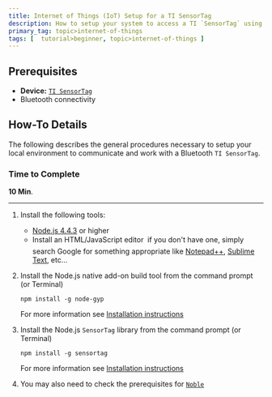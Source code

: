 ```yaml
---
title: Internet of Things (IoT) Setup for a TI SensorTag
description: How to setup your system to access a TI `SensorTag` using Bluetooth and Node.js
primary_tag: topic>internet-of-things
tags: [  tutorial>beginner, topic>internet-of-things ]
---
```

## Prerequisites  
 - **Device:** [`TI SensorTag`](http://www.ti.com/ww/en/wireless_connectivity/sensortag/index.html)
 - Bluetooth connectivity

## How-To Details
The following describes the general procedures necessary to setup your local environment to communicate and work with a Bluetooth `TI SensorTag`.

### Time to Complete
**10 Min**.

---


1. Install the following tools:
    - [Node.js 4.4.3](https://nodejs.org/en/blog/release/v4.4.3/) or higher
    - Install an HTML/JavaScript editor &#151; if you don't have one, simply search Google for something appropriate like [Notepad++](https://notepad-plus-plus.org/), [Sublime Text](http://www.sublimetext.com/), etc...

2. Install the Node.js native add-on build tool from the command prompt (or Terminal)

    `npm install -g node-gyp`

    For more information see [Installation instructions](https://github.com/nodejs/node-gyp)

3. Install the Node.js `SensorTag` library from the command prompt (or Terminal)

    `npm install -g sensortag`

    For more information see [Installation instructions](https://www.npmjs.com/package/sensortag)

4. You may also need to check the prerequisites for [`Noble`](https://github.com/sandeepmistry/noble#prerequisites)

